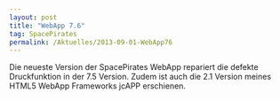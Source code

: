 ```yaml
---
layout: post
title: "WebApp 7.6"
tag: SpacePirates
permalink: /Aktuelles/2013-09-01-WebApp76
---
```


Die neueste Version der SpacePirates WebApp repariert die defekte Druckfunktion in der 7.5 Version. Zudem ist auch die 2.1 Version meines HTML5 WebApp Frameworks jcAPP erschienen.
